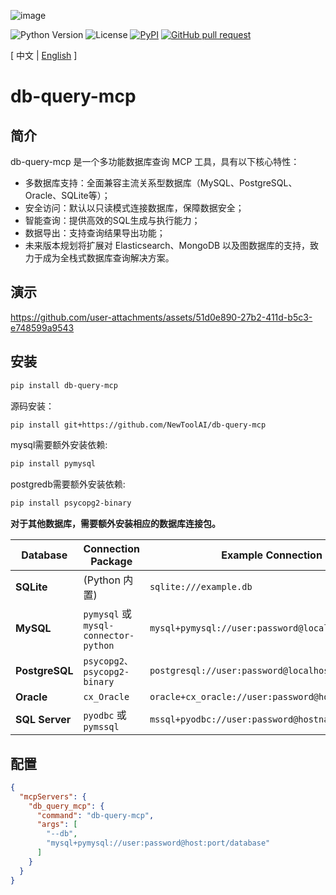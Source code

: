 ![image](assets/logo.png)

![Python Version](https://img.shields.io/badge/python-3.10+-aff.svg)
![License](https://img.shields.io/badge/license-Apache%202-dfd.svg)
[![PyPI](https://img.shields.io/pypi/v/db-query-mcp)](https://pypi.org/project/db-query-mcp/)
[![GitHub pull request](https://img.shields.io/badge/PRs-welcome-blue)](https://github.com/Shulin-Zhang/db-query-mcp/pulls)

\[ 中文 | [English](README.md) \]

# db-query-mcp

## 简介
db-query-mcp 是一个多功能数据库查询 MCP 工具，具有以下核心特性：

- ​多数据库支持​：全面兼容主流关系型数据库（MySQL、PostgreSQL、Oracle、SQLite等）；
- 安全访问​：默认以只读模式连接数据库，保障数据安全；
- 智能查询​：提供高效的SQL生成与执行能力；
- ​数据导出​：支持查询结果导出功能；
- 未来版本规划将扩展对 Elasticsearch、MongoDB 以及图数据库的支持，致力于成为全栈式数据库查询解决方案。

## 演示
https://github.com/user-attachments/assets/51d0e890-27b2-411d-b5c3-e748599a9543

## 安装

```bash
pip install db-query-mcp
```

源码安装：
```bash
pip install git+https://github.com/NewToolAI/db-query-mcp
```

mysql需要额外安装依赖:
```bash
pip install pymysql
```

postgredb需要额外安装依赖:
```bash
pip install psycopg2-binary
```

**对于其他数据库，需要额外安装相应的数据库连接包。**

| Database    | Connection Package       | Example Connection String |
|-------------|--------------------------|--------------------------|
| **SQLite**  | (Python 内置) | `sqlite:///example.db` |
| **MySQL**   | `pymysql` 或 `mysql-connector-python` | `mysql+pymysql://user:password@localhost/dbname` |
| **PostgreSQL** | `psycopg2、psycopg2-binary` | `postgresql://user:password@localhost:5432/dbname` |
| **Oracle**  | `cx_Oracle` | `oracle+cx_oracle://user:password@hostname:1521/sidname` |
| **SQL Server** | `pyodbc` 或 `pymssql` | `mssql+pyodbc://user:password@hostname/dbname`    |

## 配置

```json
{
  "mcpServers": {
    "db_query_mcp": {
      "command": "db-query-mcp",
      "args": [
        "--db",
        "mysql+pymysql://user:password@host:port/database"
      ]
    }
  }
}
```
